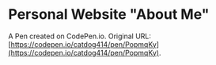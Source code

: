 # Personal Website "About Me"

A Pen created on CodePen.io. Original URL: [https://codepen.io/catdog414/pen/PopmqKy](https://codepen.io/catdog414/pen/PopmqKy).


